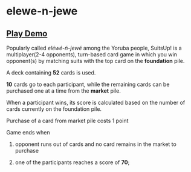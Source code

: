 # elewe-n-jewe
## [Play Demo](https://atp-suitsup.netlify.app)

Popularly called *eléwé-ń-jewé* among the Yoruba people, SuitsUp! is a multiplayer(2-4 opponents), turn-based card game in which you win opponent(s) by matching suits with the top card on the **foundation** pile.

A deck containing **52** cards is used.

**10** cards go to each participant, while the remaining cards can be purchased one at a time from the **market** pile.

When a participant wins, its score is calculated based on the number of cards currently on the foundation pile.

Purchase of a card from market pile costs 1 point

Game ends when

1. opponent runs out of cards and no card remains in the market to purchase

2. one of the participants reaches a score of **70**;

